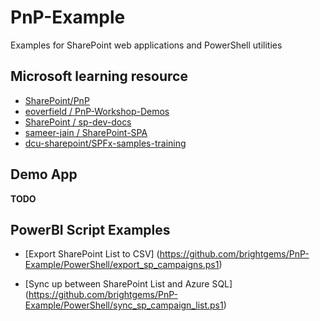 # PnP-Example
Examples for SharePoint web applications and PowerShell utilities 

## Microsoft learning resource

- [SharePoint/PnP](https://github.com/SharePoint/PnP)
- [eoverfield / PnP-Workshop-Demos](https://github.com/eoverfield/PnP-Workshop-Demos)
- [SharePoint / sp-dev-docs](https://github.com/SharePoint/sp-dev-docs)
- [sameer-jain / SharePoint-SPA](https://github.com/sameer-jain/SharePoint-SPA)
- [dcu-sharepoint/SPFx-samples-training](https://github.com/dcu-sharepoint/SPFx-samples-training)

## Demo App
**TODO**

## PowerBI Script Examples
- [Export SharePoint List to CSV] (https://github.com/brightgems/PnP-Example/PowerShell/export_sp_campaigns.ps1)

- [Sync up between SharePoint List and Azure SQL] (https://github.com/brightgems/PnP-Example/PowerShell/sync_sp_campaign_list.ps1)
